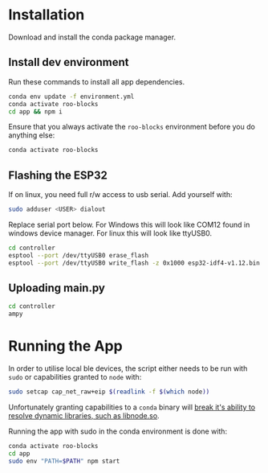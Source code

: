 # Installation

Download and install the conda package manager.

## Install dev environment

Run these commands to install all app dependencies.

```bash
conda env update -f environment.yml
conda activate roo-blocks
cd app && npm i
```

Ensure that you always activate the `roo-blocks` environment before you do anything else:
```bash
conda activate roo-blocks
```

## Flashing the ESP32

If on linux, you need full r/w access to usb serial. Add yourself with:
```bash
sudo adduser <USER> dialout
```

Replace serial port below.
For Windows this will look like COM12 found in windows device manager.
For linux this will look like ttyUSB0.

```bash
cd controller
esptool --port /dev/ttyUSB0 erase_flash
esptool --port /dev/ttyUSB0 write_flash -z 0x1000 esp32-idf4-v1.12.bin
```

## Uploading main.py
```bash
cd controller
ampy
```

# Running the App

In order to utilise local ble devices, the script either needs to be run with `sudo` or capabilities granted to `node` with:
```bash
sudo setcap cap_net_raw+eip $(readlink -f $(which node))
```

Unfortunately granting capabilities to a `conda` binary will [break it's ability to resolve dynamic libraries, such as libnode.so](https://github.com/conda/conda/issues/8984).

Running the app with sudo in the conda environment is done with:

```bash
conda activate roo-blocks
cd app
sudo env "PATH=$PATH" npm start
```
